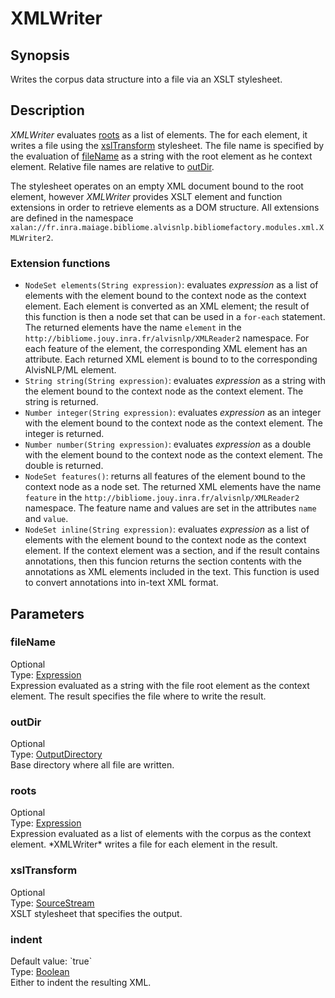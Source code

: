 <h1 class="module">XMLWriter</h1>

## Synopsis

Writes the corpus data structure into a file via an XSLT stylesheet.

## Description

*XMLWriter* evaluates <a href="#roots" class="param">roots</a> as a list of elements. The for each element, it writes a file using the <a href="#xslTransform" class="param">xslTransform</a> stylesheet. The file name is specified by the evaluation of <a href="#fileName" class="param">fileName</a> as a string with the root element as he context element. Relative file names are relative to <a href="#outDir" class="param">outDir</a>.

The stylesheet operates on an empty XML document bound to the root element, however *XMLWriter* provides XSLT element and function extensions in order to retrieve elements as a DOM structure. All extensions are defined in the namespace `xalan://fr.inra.maiage.bibliome.alvisnlp.bibliomefactory.modules.xml.XMLWriter2`.

### Extension functions
* `NodeSet elements(String expression)`: evaluates *expression* as a list of elements with the element bound to the context node as the context element. Each element is converted as an XML element; the result of this function is then a node set that can be used in a `for-each` statement. The returned elements have the name `element` in the `http://bibliome.jouy.inra.fr/alvisnlp/XMLReader2` namespace. For each feature of the element, the corresponding XML element has an attribute. Each returned XML element is bound to to the corresponding AlvisNLP/ML element.
* `String string(String expression)`: evaluates *expression* as a string with the element bound to the context node as the context element. The string is returned.
* `Number integer(String expression)`: evaluates *expression* as an integer with the element bound to the context node as the context element. The integer is returned.
* `Number number(String expression)`: evaluates *expression* as a double with the element bound to the context node as the context element. The double is returned.
* `NodeSet features()`: returns all features of the element bound to the context node as a node set. The returned XML elements have the name `feature` in the `http://bibliome.jouy.inra.fr/alvisnlp/XMLReader2` namespace. The feature name and values are set in the attributes `name` and `value`.
* `NodeSet inline(String expression)`: evaluates *expression* as a list of elements with the element bound to the context node as the context element. If the context element was a section, and if the result contains annotations, then this funcion returns the section contents with the annotations as XML elements included in the text. This function is used to convert annotations into in-text XML format.



## Parameters

<h3 name="fileName" class="param">fileName</h3>

<div class="param-level param-level-optional">Optional
</div>
<div class="param-type">Type: <a href="../converter/fr.inra.maiage.bibliome.alvisnlp.core.corpus.expressions.Expression" class="converter">Expression</a>
</div>
Expression evaluated as a string with the file root element as the context element. The result specifies the file where to write the result.

<h3 name="outDir" class="param">outDir</h3>

<div class="param-level param-level-optional">Optional
</div>
<div class="param-type">Type: <a href="../converter/fr.inra.maiage.bibliome.util.files.OutputDirectory" class="converter">OutputDirectory</a>
</div>
Base directory where all file are written.

<h3 name="roots" class="param">roots</h3>

<div class="param-level param-level-optional">Optional
</div>
<div class="param-type">Type: <a href="../converter/fr.inra.maiage.bibliome.alvisnlp.core.corpus.expressions.Expression" class="converter">Expression</a>
</div>
Expression evaluated as a list of elements with the corpus as the context element. *XMLWriter* writes a file for each element in the result.

<h3 name="xslTransform" class="param">xslTransform</h3>

<div class="param-level param-level-optional">Optional
</div>
<div class="param-type">Type: <a href="../converter/fr.inra.maiage.bibliome.util.streams.SourceStream" class="converter">SourceStream</a>
</div>
XSLT stylesheet that specifies the output.

<h3 name="indent" class="param">indent</h3>

<div class="param-level param-level-default-value">Default value: `true`
</div>
<div class="param-type">Type: <a href="../converter/java.lang.Boolean" class="converter">Boolean</a>
</div>
Either to indent the resulting XML.

